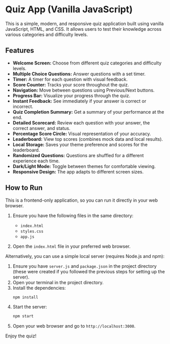 # Quiz App (Vanilla JavaScript)

This is a simple, modern, and responsive quiz application built using vanilla JavaScript, HTML, and CSS. It allows users to test their knowledge across various categories and difficulty levels.

## Features

-   **Welcome Screen:** Choose from different quiz categories and difficulty levels.
-   **Multiple Choice Questions:** Answer questions with a set timer.
-   **Timer:** A timer for each question with visual feedback.
-   **Score Counter:** Tracks your score throughout the quiz.
-   **Navigation:** Move between questions using Previous/Next buttons.
-   **Progress Bar:** Visualize your progress through the quiz.
-   **Instant Feedback:** See immediately if your answer is correct or incorrect.
-   **Quiz Completion Summary:** Get a summary of your performance at the end.
-   **Detailed Scorecard:** Review each question with your answer, the correct answer, and status.
-   **Percentage Score Circle:** Visual representation of your accuracy.
-   **Leaderboard:** View top scores (combines mock data and local results).
-   **Local Storage:** Saves your theme preference and scores for the leaderboard.
-   **Randomized Questions:** Questions are shuffled for a different experience each time.
-   **Dark/Light Mode:** Toggle between themes for comfortable viewing.
-   **Responsive Design:** The app adapts to different screen sizes.

## How to Run

This is a frontend-only application, so you can run it directly in your web browser.

1.  Ensure you have the following files in the same directory:
    -   `index.html`
    -   `styles.css`
    -   `app.js`

2.  Open the `index.html` file in your preferred web browser.

Alternatively, you can use a simple local server (requires Node.js and npm):

1.  Ensure you have `server.js` and `package.json` in the project directory (these were created if you followed the previous steps for setting up the server).
2.  Open your terminal in the project directory.
3.  Install the dependencies:
    ```bash
    npm install
    ```
4.  Start the server:
    ```bash
    npm start
    ```
5.  Open your web browser and go to `http://localhost:3000`.

Enjoy the quiz! 